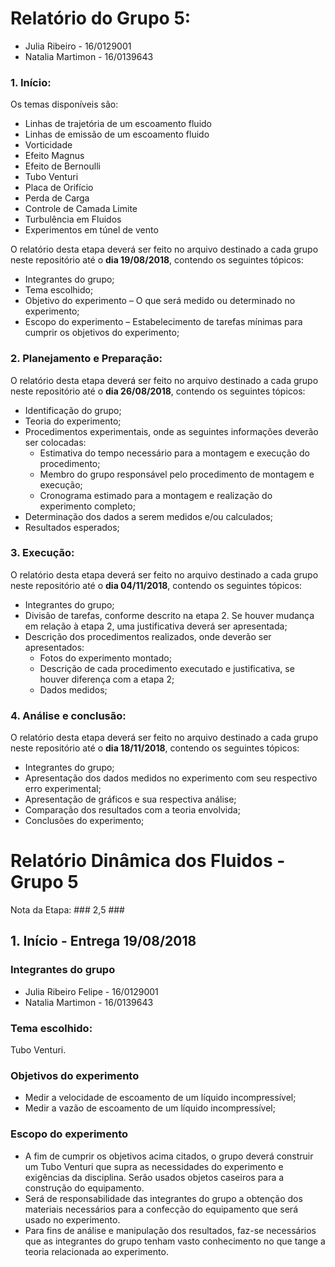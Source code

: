 # Relatório do Grupo 5: #

  - Julia Ribeiro - 16/0129001
  - Natalia Martimon - 16/0139643

### 1.	Início: ###

Os temas disponíveis são:

-	Linhas de trajetória de um escoamento fluido
-	Linhas de emissão de um escoamento fluido
-	Vorticidade
-	Efeito Magnus
-	Efeito de Bernoulli
- Tubo Venturi
-	Placa de Orifício
-	Perda de Carga
-	Controle de Camada Limite
-	Turbulência em Fluidos
-	Experimentos em túnel de vento

O relatório desta etapa deverá ser feito no arquivo destinado a cada grupo neste repositório até o **dia 19/08/2018**, contendo os seguintes tópicos:

-	Integrantes do grupo;
-	Tema escolhido;
-	Objetivo do experimento – O que será medido ou determinado no experimento;
-	Escopo do experimento – Estabelecimento de tarefas mínimas para cumprir os objetivos do experimento;

### 2.	Planejamento e Preparação: ###


O relatório desta etapa deverá ser feito no arquivo destinado a cada grupo neste repositório até o **dia 26/08/2018**, contendo os seguintes tópicos:

- Identificação do grupo;
- Teoria do experimento;
- Procedimentos experimentais, onde as seguintes informações deverão ser colocadas:
    - Estimativa do tempo necessário para a montagem e execução do procedimento;
    - Membro do grupo responsável pelo procedimento de montagem e execução;
    - Cronograma estimado para a montagem e realização do experimento completo;
- Determinação dos dados a serem medidos e/ou calculados;
- Resultados esperados;


### 3.	Execução: ###

O relatório desta etapa deverá ser feito no arquivo destinado a cada grupo neste repositório até o **dia 04/11/2018**, contendo os seguintes tópicos:

- Integrantes do grupo;
- Divisão de tarefas, conforme descrito na etapa 2. Se houver mudança em relação à etapa 2, uma justificativa deverá ser apresentada;
- Descrição dos procedimentos realizados, onde deverão ser apresentados:
  - Fotos do experimento montado;
  - Descrição de cada procedimento executado e justificativa, se houver diferença com a etapa 2;
  - Dados medidos;


### 4.	Análise e conclusão: ###


O relatório desta etapa deverá ser feito no arquivo destinado a cada grupo neste repositório até o **dia 18/11/2018**, contendo os seguintes tópicos:

-	Integrantes do grupo;
-	Apresentação dos dados medidos no experimento com seu respectivo erro experimental;
-	Apresentação de gráficos e sua respectiva análise;
-	Comparação dos resultados com a teoria envolvida;
-	Conclusões do experimento;


# Relatório Dinâmica dos Fluidos - Grupo 5 #
Nota da Etapa: ### 2,5 ###

## 1. Início - Entrega 19/08/2018 ##

### Integrantes do grupo ###

- Julia Ribeiro Felipe - 16/0129001
- Natalia Martimon - 16/0139643

### Tema escolhido: ### 

Tubo Venturi.

### Objetivos do experimento ###
- Medir a velocidade de escoamento de um líquido incompressível;
- Medir a vazão de escoamento de um líquido incompressível;

### Escopo do experimento ###
- A fim de cumprir os objetivos acima citados, o grupo deverá construir um Tubo Venturi que supra as necessidades do experimento e exigências da disciplina. Serão usados objetos caseiros para a construção do equipamento.
- Será de responsabilidade das integrantes do grupo a obtenção dos materiais necessários para a confecção do equipamento que será usado no experimento.
- Para fins de análise e manipulação dos resultados, faz-se necessários que as integrantes do grupo tenham vasto conhecimento no que tange a teoria relacionada ao experimento. 



